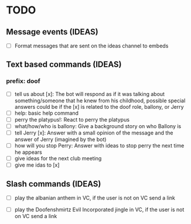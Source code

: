 # TODO

## Message events (IDEAS)

- [ ] Format messages that are sent on the ideas channel to embeds

## Text based commands (IDEAS)

### prefix: doof

- [ ] tell us about [x]: The bot will respond as if it was talking about something/someone that he knew from his childhood, possible special answers could be if the [x] is related to the doof role, ballony, or Jerry
- [ ] help: basic help command
- [ ] perry the platypus!: React to perry the platypus
- [ ] what/how/who is ballony: Give a background story on who Ballony is
- [ ] tell Jerry [x]: Answer with a small opinion of the message and the answer of Jerry (imagined by the bot)
- [ ] how will you stop Perry: Answer with ideas to stop perry the next time he appears
- [ ] give ideas for the next club meeting
- [ ] give me idas to [x]

## Slash commands (IDEAS)

- [ ] play the albanian anthem in VC, if the user is not on VC send a link
- [ ] play the Doofenshmirtz Evil Incorporated jingle in VC, if the user is not on VC send a link

